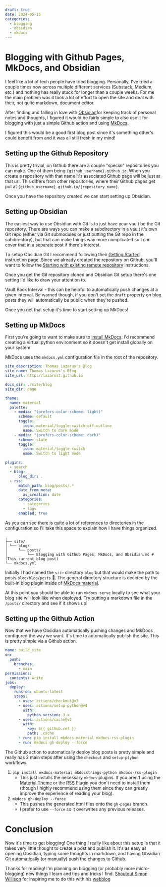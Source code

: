 ```yaml
---
draft: true
date: 2024-05-15
categories:
  - blogging
  - obsidian
  - mkdocs
---
```

# Blogging with Github Pages, MkDocs, and Obsidian
I feel like a lot of tech people have tried blogging. Personally, I've tried a couple times now across multiple different services (Substack, Medium, etc.) and nothing has really stuck for longer than a couple weeks. For me the main problem was it took a lot of effort to open the site and deal with their, not quite markdown, document editor. 

After finding and falling in love with [Obsidian](https://obsidian.md/)for keeping track of personal notes and thoughts, I figured it would be fairly simple to also use it for blogging with just a simple Github action and using [MkDocs](https://www.mkdocs.org/).

I figured this would be a good first blog post since it's something other's could benefit from and it was all still fresh in my mind! 

<!-- more -->

## Setting up the Github Repository
This is pretty trivial, on Github there are a couple "special" repositories you can make. One of them being `{github_username}.github.io`. When you create a repository with that name it's associated Github page will be just at that url. This differs from other repositories, where their Github pages get put at `{github_username}.github.io/{repository_name}`. 

Once you have the repository created we can start setting up Obsidian. 

## Setting up Obsidian
The easiest way to use Obsidian with Git is to just have your vault be the Git repository. There are ways you can make a subdirectory in a vault it's own Git repo (either via Git submodules or just putting the Git repo in the subdirectory), but that can make things way more complicated so I can cover that in a separate post if there's interest. 

To setup Obsidian Git I recommend following their [Getting Started](https://publish.obsidian.md/git-doc/Getting+Started) instruction page. Since we already created the repository on Github, you'll want to follow the [Starting with existing remote repository](https://publish.obsidian.md/git-doc/Getting+Started#Start+with+existing+remote+repository) instructions. 

Once you get the Git repository cloned and Obsidian Git setup there's one setting I'd like to draw your attention to. 

Vault Back Interval - this can be helpful to automatically push changes at a given interval. Be warned though, if you don't set the `draft` property on blog posts they will automatically be public when they're pushed. 

Once you get that setup it's time to start setting up MkDocs!

## Setting up MkDocs
First you're going to want to make sure to [install MkDocs](https://www.mkdocs.org/user-guide/installation/). I'd recommend creating a virtual python environment so it doesn't get install globally on your system. 

MkDocs uses the `mkdocs.yml` configuration file in the root of the repository.

```yml
site_description: Thomas Lazarus's Blog
site_name: Thomas Lazarus's Blog
site_url: http://lazarust.github.io

docs_dir: ./site/blog
site_dir: page

theme:
  name: material
  palette:
    - media: "(prefers-color-scheme: light)"
      scheme: default
      toggle:
        icon: material/toggle-switch-off-outline
        name: Switch to dark mode
    - media: "(prefers-color-scheme: dark)"
      scheme: slate
      toggle:
        icon: material/toggle-switch
        name: Switch to light mode

plugins:
  - search
  - blog:
      blog_dir: .
  - rss:
      match_path: blog/posts/.*
      date_from_meta:
        as_creation: date
      categories:
        - categories
        - tags
      enabled: true
```

As you can see there is quite a lot of references to directories in the configuration so I'll take this space to explain how I have things organized. 

```
. 
├── site/ 
│ └── blog/ 
│     └── posts/ 
│         └── Blogging with Github Pages, MkDocs, and Obsidian.md #(This current blog post) 
└── mkdocs.yml
```

Initially I had named the `site` directory `blog` but that would make the path to posts `blog/blog/posts` 🤮. The general directory structure is decided by the built-in blog plugin inside of [MkDocs material](https://squidfunk.github.io/mkdocs-material/plugins/blog/).

At this point you should be able to run `mkdocs serve` locally to see what your blog site will look like when deployed. Try putting a markdown file in the `/posts/` directory and see if it shows up! 

## Setting up the Github Action
Now that we have Obsidian automatically pushing changes and MkDocs configured the way we want. It's time to automatically publish the site. This is pretty simple via a Github action. 

```yml
name: build_site
on:
  push:
    branches:
      - main
permissions:
  contents: write
jobs:
  deploy:
    runs-on: ubuntu-latest
    steps:
      - uses: actions/checkout@v3
      - uses: actions/setup-python@v4
        with:
          python-version: 3.x
      - uses: actions/cache@v2
        with:
          key: ${{ github.ref }}
          path: .cache
      - run: pip install mkdocs-material mkdocs-rss-plugin
      - run: mkdocs gh-deploy --force
```

The Github action to automatically deploy blog posts is pretty simple and really has 2 main steps after using the `checkout` and `setup-ptyhon` workflows. 
1. `pip install mkdocs-material mkdocstrings-python mkdocs-rss-plugin`
	- This just installs the necessary `mkdocs` plugins. If you aren't using the [Material Theme](https://squidfunk.github.io/mkdocs-material/) or the [RSS Plugin](https://guts.github.io/mkdocs-rss-plugin/) you don't need to install them (though I highly recommend using them since they can greatly improve the experience of reading your blog).
2. `mkdocs gh-deploy --force`
	- This pushes the generated html files onto the `gh-pages` branch. 
	- I prefer to use `--force` so it overwrites any previous releases.

# Conclusion
Now it's time to get blogging! One thing I really like about this setup is that it takes very little thought to create a post and publish it. It's as easy as opening Obsidian, typing some thoughts in markdown, and having Obsidian Git automatically (or manually) push the changes to Github. 


Thanks for reading! I'm planning on blogging (or probably more micro-blogging) new things I learn and tips and tricks I find. [Shoutout Simon Willison](https://x.com/simonw/) for inspiring me to do this with his [webblog](https://simonwillison.net/)